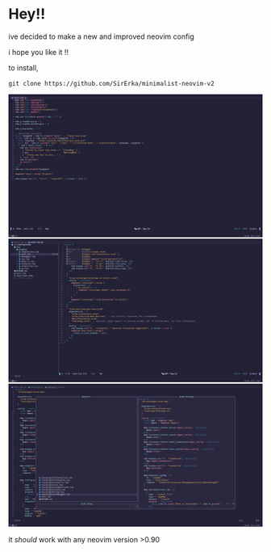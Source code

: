 # Hey!!
ive decided to make a new and improved neovim config

i hope you like it !!

to install,
```
git clone https://github.com/SirErka/minimalist-neovim-v2
```

![screenshot1](screen1.png)
![screenshot2](screen2.png)
![screenshot3](screen3.png)

it *should* work with any neovim version >0.90
